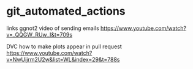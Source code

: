 # git_automated_actions

links 
ggnot2 video of sending emails
https://www.youtube.com/watch?v=_QQGW_RUw_I&t=709s

DVC how to make plots appear in pull request
https://www.youtube.com/watch?v=NwUijrm2U2w&list=WL&index=29&t=788s